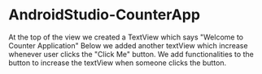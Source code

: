 # AndroidStudio-CounterApp
At the top of the view we created a TextView which says "Welcome to Counter Application"
Below we added another textView which increase whenever user clicks the "Click Me" button.
We add functionalities to the button to increase the textView when someone clicks the button.
